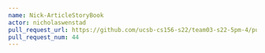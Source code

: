 ```yaml
---
name: Nick-ArticleStoryBook
actor: nicholaswenstad
pull_request_url: https://github.com/ucsb-cs156-s22/team03-s22-5pm-4/pull/44
pull_request_num: 44
---
```

